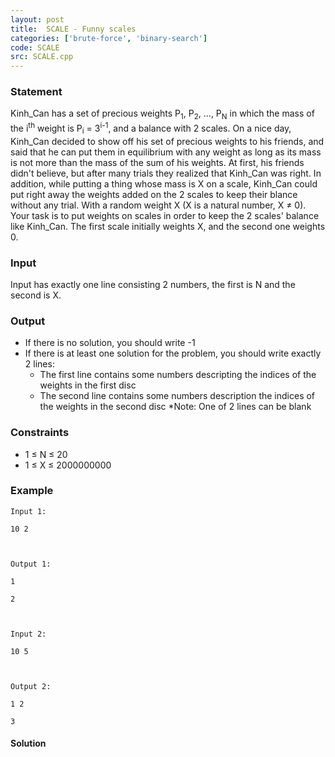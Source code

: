 ```yaml
---
layout: post
title:  SCALE - Funny scales
categories: ['brute-force', 'binary-search']
code: SCALE
src: SCALE.cpp
---
```


### **Statement**

Kinh_Can has a set of precious weights P<sub>1</sub>, P<sub>2</sub>,
..., P<sub>N</sub> in which the mass of the i<sup>th</sup> weight is
P<sub>i</sub> = 3<sup>i-1</sup>, and a balance with 2 scales. On a
nice day, Kinh_Can decided to show off his set of precious weights to his
friends, and said that he can put them in equilibrium with any weight as long
as its mass is not more than the mass of the sum of his weights. At first, his
friends didn't believe, but after many trials they realized that Kinh_Can was
right. In addition, while putting a thing whose mass is X on a scale, Kinh_Can
could put right away the weights added on the 2 scales to keep their blance
without any trial. With a random weight X (X is a natural number, X ≠ 0). Your
task is to put weights on scales in order to keep the 2 scales' balance like
Kinh_Can. The first scale initially weights X, and the second one weights 0.

### Input

Input has exactly one line consisting 2 numbers, the first is N and the second
is X.

### Output

  * If there is no solution, you should write -1 
  * If there is at least one solution for the problem, you should write exactly 2 lines: 
    * The first line contains some numbers descripting the indices of the weights in the first disc 
    * The second line contains some numbers description the indices of the weights in the second disc 
    *Note: One of 2 lines can be blank 

### Constraints

  * 1 ≤ N ≤ 20 
  * 1 ≤ X ≤ 2000000000 

### Example

    
    
    Input 1:
    10 2
    
    Output 1:
    1
    2
    
    Input 2:
    10 5
    
    Output 2:
    1 2
    3
    
    



#### **Solution**



